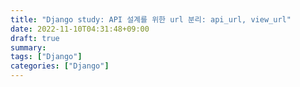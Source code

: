 ```yaml
---
title: "Django study: API 설계를 위한 url 분리: api_url, view_url"
date: 2022-11-10T04:31:48+09:00
draft: true
summary: 
tags: ["Django"]
categories: ["Django"]
---
```

